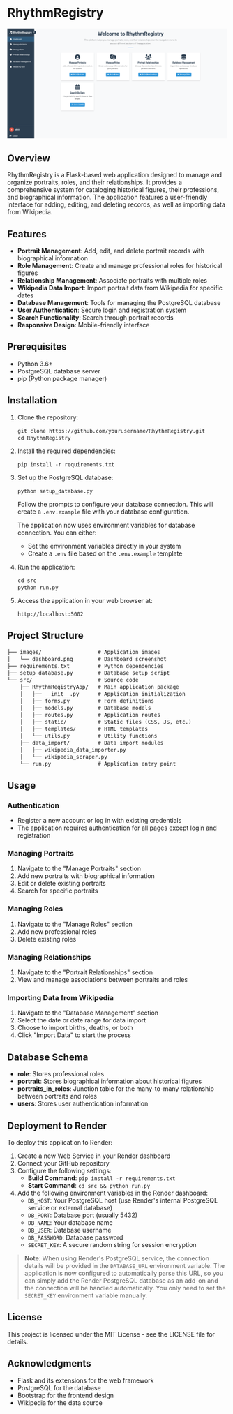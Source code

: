 # RhythmRegistry

![Dashboard](images/dashboard.png)

## Overview

RhythmRegistry is a Flask-based web application designed to manage and organize portraits, roles, and their relationships. It provides a comprehensive system for cataloging historical figures, their professions, and biographical information. The application features a user-friendly interface for adding, editing, and deleting records, as well as importing data from Wikipedia.

## Features

- **Portrait Management**: Add, edit, and delete portrait records with biographical information
- **Role Management**: Create and manage professional roles for historical figures
- **Relationship Management**: Associate portraits with multiple roles
- **Wikipedia Data Import**: Import portrait data from Wikipedia for specific dates
- **Database Management**: Tools for managing the PostgreSQL database
- **User Authentication**: Secure login and registration system
- **Search Functionality**: Search through portrait records
- **Responsive Design**: Mobile-friendly interface

## Prerequisites

- Python 3.6+
- PostgreSQL database server
- pip (Python package manager)

## Installation

1. Clone the repository:
   ```
   git clone https://github.com/yourusername/RhythmRegistry.git
   cd RhythmRegistry
   ```

2. Install the required dependencies:
   ```
   pip install -r requirements.txt
   ```

3. Set up the PostgreSQL database:
   ```
   python setup_database.py
   ```
   Follow the prompts to configure your database connection. This will create a `.env.example` file with your database configuration.

   The application now uses environment variables for database connection. You can either:
   - Set the environment variables directly in your system
   - Create a `.env` file based on the `.env.example` template

4. Run the application:
   ```
   cd src
   python run.py
   ```

5. Access the application in your web browser at:
   ```
   http://localhost:5002
   ```

## Project Structure

```
├── images/                  # Application images
│   └── dashboard.png        # Dashboard screenshot
├── requirements.txt         # Python dependencies
├── setup_database.py        # Database setup script
└── src/                     # Source code
    ├── RhythmRegistryApp/   # Main application package
    │   ├── __init__.py      # Application initialization
    │   ├── forms.py         # Form definitions
    │   ├── models.py        # Database models
    │   ├── routes.py        # Application routes
    │   ├── static/          # Static files (CSS, JS, etc.)
    │   ├── templates/       # HTML templates
    │   └── utils.py         # Utility functions
    ├── data_import/         # Data import modules
    │   ├── wikipedia_data_importer.py
    │   └── wikipedia_scraper.py
    └── run.py               # Application entry point
```

## Usage

### Authentication

- Register a new account or log in with existing credentials
- The application requires authentication for all pages except login and registration

### Managing Portraits

1. Navigate to the "Manage Portraits" section
2. Add new portraits with biographical information
3. Edit or delete existing portraits
4. Search for specific portraits

### Managing Roles

1. Navigate to the "Manage Roles" section
2. Add new professional roles
3. Delete existing roles

### Managing Relationships

1. Navigate to the "Portrait Relationships" section
2. View and manage associations between portraits and roles

### Importing Data from Wikipedia

1. Navigate to the "Database Management" section
2. Select the date or date range for data import
3. Choose to import births, deaths, or both
4. Click "Import Data" to start the process

## Database Schema

- **role**: Stores professional roles
- **portrait**: Stores biographical information about historical figures
- **portraits_in_roles**: Junction table for the many-to-many relationship between portraits and roles
- **users**: Stores user authentication information

## Deployment to Render

To deploy this application to Render:

1. Create a new Web Service in your Render dashboard
2. Connect your GitHub repository
3. Configure the following settings:
   - **Build Command**: `pip install -r requirements.txt`
   - **Start Command**: `cd src && python run.py`
4. Add the following environment variables in the Render dashboard:
   - `DB_HOST`: Your PostgreSQL host (use Render's internal PostgreSQL service or external database)
   - `DB_PORT`: Database port (usually 5432)
   - `DB_NAME`: Your database name
   - `DB_USER`: Database username
   - `DB_PASSWORD`: Database password
   - `SECRET_KEY`: A secure random string for session encryption

> **Note**: When using Render's PostgreSQL service, the connection details will be provided in the `DATABASE_URL` environment variable. The application is now configured to automatically parse this URL, so you can simply add the Render PostgreSQL database as an add-on and the connection will be handled automatically. You only need to set the `SECRET_KEY` environment variable manually.

## License

This project is licensed under the MIT License - see the LICENSE file for details.

## Acknowledgments

- Flask and its extensions for the web framework
- PostgreSQL for the database
- Bootstrap for the frontend design
- Wikipedia for the data source
